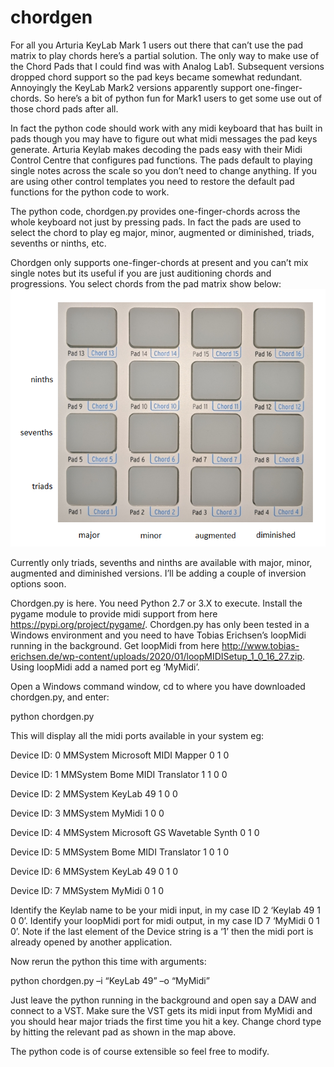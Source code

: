# chordgen

For all you Arturia KeyLab Mark 1 users out there that can’t use the pad matrix to play chords here’s a partial solution. The only way to make use of the Chord Pads that I could find was with Analog Lab1. Subsequent versions dropped chord support so the pad keys became somewhat redundant. Annoyingly the KeyLab Mark2 versions apparently support one-finger-chords. So here’s a bit of python fun for Mark1 users to get some use out of those chord pads after all.

In fact the python code should work with any midi keyboard that has built in pads though you may have to figure out what midi messages the pad keys generate. Arturia Keylab makes decoding the pads easy with their Midi Control Centre that configures pad functions. The pads default to playing single notes across the scale so you don’t need to change anything. If you are using other control templates you need to restore the default pad functions for the python code to work.

The python code, chordgen.py provides one-finger-chords across the whole keyboard not just by pressing pads. In fact the pads are used to select the chord to play eg major, minor, augmented or diminished, triads, sevenths or ninths, etc.

Chordgen only supports one-finger-chords at present and you can’t mix single notes but its useful if you are just auditioning chords and progressions. You select chords from the pad matrix show below:
![Alt text](padmap.png?raw=true)
 
Currently only triads, sevenths and ninths are available with major, minor, augmented and diminished versions. I’ll be adding a couple of inversion options soon.

Chordgen.py is here. You need Python 2.7 or 3.X to execute. Install the pygame module to provide midi support from here https://pypi.org/project/pygame/.  Chordgen.py has only been tested in a Windows environment and you need to have Tobias Erichsen’s  loopMidi running in the background. Get loopMidi from here http://www.tobias-erichsen.de/wp-content/uploads/2020/01/loopMIDISetup_1_0_16_27.zip. Using loopMidi add a named port eg ‘MyMidi’.

Open a Windows command window, cd to where you have downloaded chordgen.py, and enter:

python chordgen.py

This will display all the midi ports available in your system eg:

Device ID: 0 MMSystem Microsoft MIDI Mapper 0 1 0

Device ID: 1 MMSystem Bome MIDI Translator 1 1 0 0

Device ID: 2 MMSystem KeyLab 49 1 0 0

Device ID: 3 MMSystem MyMidi 1 0 0

Device ID: 4 MMSystem Microsoft GS Wavetable Synth 0 1 0

Device ID: 5 MMSystem Bome MIDI Translator 1 0 1 0

Device ID: 6 MMSystem KeyLab 49 0 1 0

Device ID: 7 MMSystem MyMidi 0 1 0

Identify the Keylab name to be your midi input, in my case ID 2 ‘Keylab 49 1 0 0’. Identify  your loopMidi port for midi output, in my case ID 7 ‘MyMidi  0 1 0’. Note if the last element of the Device string is a ‘1’ then the midi port is already opened by another application.

Now rerun the python this time with arguments:

python chordgen.py –i “KeyLab 49” –o “MyMidi”

Just leave the python running in the background and open say a DAW and connect to a VST. Make sure the VST gets its midi input from MyMidi and you should hear major triads the first time you hit a key. Change chord type by hitting the relevant pad as shown in the map above.

The python code is of course extensible so feel free to modify.
